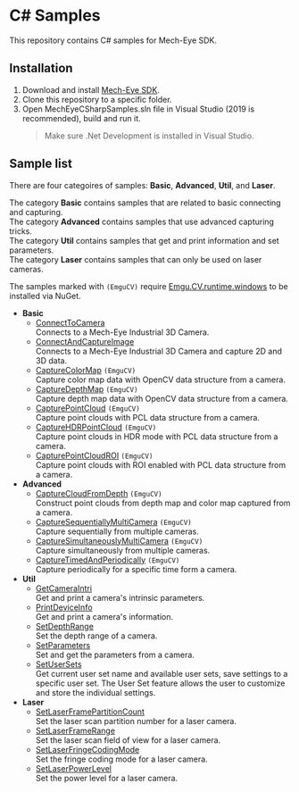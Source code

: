 # C# Samples

This repository contains C# samples for Mech-Eye SDK.

## Installation

1. Download and install [Mech-Eye SDK](https://www.mech-mind.com/download/camera-sdk.html).
2. Clone this repository to a specific folder.
3. Open MechEyeCSharpSamples.sln file in Visual Studio (2019 is recommended), build and run it.
    > Make sure .Net Development is installed in Visual Studio.

## Sample list

There are four categoires of samples: **Basic**, **Advanced**, **Util**, and **Laser**.  

The category **Basic** contains samples that are related to basic connecting and capturing.  
The category **Advanced** contains samples that use advanced capturing tricks.  
The category **Util** contains samples that get and print information and set parameters.  
The category **Laser** contains samples that can only be used on laser cameras.  

The samples marked with `(EmguCV)` require [Emgu.CV.runtime.windows](https://www.nuget.org/packages/Emgu.CV.runtime.windows/) to be installed via NuGet.

- **Basic**
  - [ConnectToCamera](https://github.com/MechMindRobotics/mecheye_csharp_samples/tree/main/source/Basic/ConnectToCamera)  
    Connects to a Mech-Eye Industrial 3D Camera.
  - [ConnectAndCaptureImage](https://github.com/MechMindRobotics/mecheye_csharp_samples/tree/main/source/Basic/ConnectAndCaptureImage)  
    Connects to a Mech-Eye Industrial 3D Camera and capture 2D and 3D data.
  - [CaptureColorMap](https://github.com/MechMindRobotics/mecheye_csharp_samples/tree/main/source/Basic/CaptureColorMap) `(EmguCV)`  
    Capture color map data with OpenCV data structure from a camera.
  - [CaptureDepthMap](https://github.com/MechMindRobotics/mecheye_csharp_samples/tree/main/source/Basic/CaptureDepthMap) `(EmguCV)`  
    Capture depth map data with OpenCV data structure from a camera.
  - [CapturePointCloud](https://github.com/MechMindRobotics/mecheye_csharp_samples/tree/main/source/Basic/CapturePointCloud) `(EmguCV)`  
    Capture point clouds with PCL data structure from a camera.
  - [CaptureHDRPointCloud](https://github.com/MechMindRobotics/mecheye_csharp_samples/tree/main/source/Basic/CaptureHDRPointCloud) `(EmguCV)`  
    Capture point clouds in HDR mode with PCL data structure from a camera.
  - [CapturePointCloudROI](https://github.com/MechMindRobotics/mecheye_csharp_samples/tree/main/source/Basic/CapturePointCloudROI) `(EmguCV)`  
    Capture point clouds with ROI enabled with PCL data structure from a camera.
- **Advanced**
  - [CaptureCloudFromDepth](https://github.com/MechMindRobotics/mecheye_csharp_samples/tree/main/source/Advanced/CaptureCloudFromDepth) `(EmguCV)`  
    Construct point clouds from depth map and color map captured from a camera.
  - [CaptureSequentiallyMultiCamera](https://github.com/MechMindRobotics/mecheye_csharp_samples/tree/main/source/Advanced/CaptureSequentiallyMultiCamera) `(EmguCV)`  
    Capture sequentially from multiple cameras.
  - [CaptureSimultaneouslyMultiCamera](https://github.com/MechMindRobotics/mecheye_csharp_samples/tree/main/source/Advanced/CaptureSimultaneouslyMultiCamera) `(EmguCV)`  
    Capture simultaneously from multiple cameras.
  - [CaptureTimedAndPeriodically](https://github.com/MechMindRobotics/mecheye_csharp_samples/tree/main/source/Advanced/CaptureTimedAndPeriodically) `(EmguCV)`  
    Capture periodically for a specific time form a camera.
- **Util**
  - [GetCameraIntri](https://github.com/MechMindRobotics/mecheye_csharp_samples/tree/main/source/Util/GetCameraIntri)  
    Get and print a camera's intrinsic parameters.
  - [PrintDeviceInfo](https://github.com/MechMindRobotics/mecheye_csharp_samples/tree/main/source/Util/PrintDeviceInfo)  
    Get and print a camera's information.
  - [SetDepthRange](https://github.com/MechMindRobotics/mecheye_csharp_samples/tree/main/source/Util/SetDepthRange)  
    Set the depth range of a camera.
  - [SetParameters](https://github.com/MechMindRobotics/mecheye_csharp_samples/tree/main/source/Util/SetParameters)  
    Set and get the parameters from a camera.
  - [SetUserSets](https://github.com/MechMindRobotics/mecheye_csharp_samples/tree/main/source/Util/SetUserSets)  
    Get current user set name and available user sets, save settings to a specific user set. The User Set feature allows the user to customize and store the individual settings.
- **Laser**
  - [SetLaserFramePartitionCount](https://github.com/MechMindRobotics/mecheye_csharp_samples/tree/main/source/Laser/SetLaserFramePartitionCount)  
    Set the laser scan partition number for a laser camera.
  - [SetLaserFrameRange](https://github.com/MechMindRobotics/mecheye_csharp_samples/tree/main/source/Laser/SetLaserFrameRange)  
    Set the laser scan field of view for a laser camera.
  - [SetLaserFringeCodingMode](https://github.com/MechMindRobotics/mecheye_csharp_samples/tree/main/source/Laser/SetLaserFringeCodingMode)  
    Set the fringe coding mode for a laser camera.
  - [SetLaserPowerLevel](https://github.com/MechMindRobotics/mecheye_csharp_samples/tree/main/source/Laser/SetLaserPowerLevel)  
    Set the power level for a laser camera.
